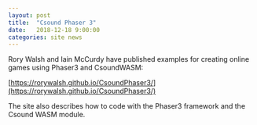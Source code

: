 ```yaml
---
layout: post
title:  "Csound Phaser 3"
date:   2018-12-18 9:00:00
categories: site news 
---
```


Rory Walsh and Iain McCurdy have published examples for creating online games using Phaser3 and CsoundWASM:

[https://rorywalsh.github.io/CsoundPhaser3/](https://rorywalsh.github.io/CsoundPhaser3/)

The site also describes how to code with the Phaser3 framework and the Csound WASM module.
